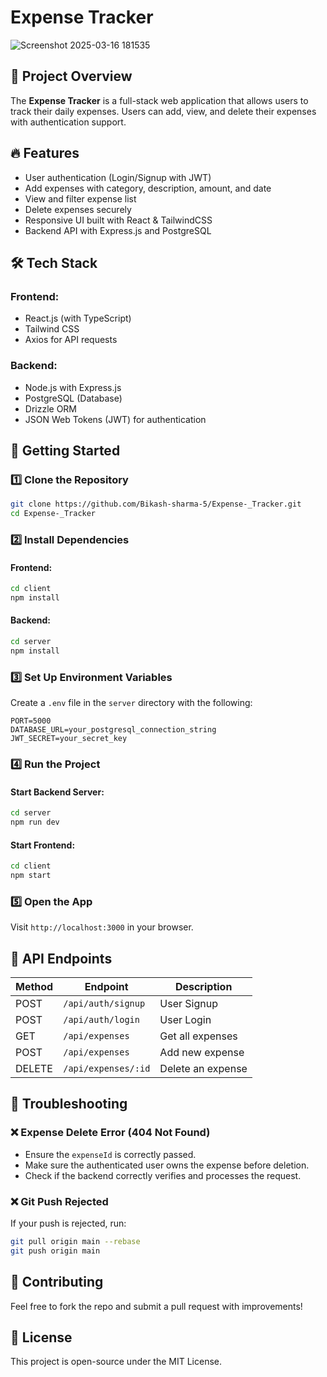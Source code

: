 # Expense Tracker
![Screenshot 2025-03-16 181535](https://github.com/user-attachments/assets/c57316ad-d49e-4520-a9f4-1a7dd9ded71e)

## 📌 Project Overview
The **Expense Tracker** is a full-stack web application that allows users to track their daily expenses. Users can add, view, and delete their expenses with authentication support.

## 🔥 Features
- User authentication (Login/Signup with JWT)
- Add expenses with category, description, amount, and date
- View and filter expense list
- Delete expenses securely
- Responsive UI built with React & TailwindCSS
- Backend API with Express.js and PostgreSQL

## 🛠️ Tech Stack
### Frontend:
- React.js (with TypeScript)
- Tailwind CSS
- Axios for API requests

### Backend:
- Node.js with Express.js
- PostgreSQL (Database)
- Drizzle ORM
- JSON Web Tokens (JWT) for authentication

## 🚀 Getting Started

### 1️⃣ Clone the Repository
```sh
git clone https://github.com/Bikash-sharma-5/Expense-_Tracker.git
cd Expense-_Tracker
```

### 2️⃣ Install Dependencies
#### Frontend:
```sh
cd client
npm install
```

#### Backend:
```sh
cd server
npm install
```

### 3️⃣ Set Up Environment Variables
Create a `.env` file in the `server` directory with the following:
```env
PORT=5000
DATABASE_URL=your_postgresql_connection_string
JWT_SECRET=your_secret_key
```

### 4️⃣ Run the Project
#### Start Backend Server:
```sh
cd server
npm run dev
```

#### Start Frontend:
```sh
cd client
npm start
```

### 5️⃣ Open the App
Visit `http://localhost:3000` in your browser.

## 🔄 API Endpoints
| Method | Endpoint              | Description            |
|--------|----------------------|------------------------|
| POST   | `/api/auth/signup`   | User Signup           |
| POST   | `/api/auth/login`    | User Login            |
| GET    | `/api/expenses`      | Get all expenses      |
| POST   | `/api/expenses`      | Add new expense       |
| DELETE | `/api/expenses/:id` | Delete an expense     |

## 🐞 Troubleshooting
### ❌ Expense Delete Error (404 Not Found)
- Ensure the `expenseId` is correctly passed.
- Make sure the authenticated user owns the expense before deletion.
- Check if the backend correctly verifies and processes the request.

### ❌ Git Push Rejected
If your push is rejected, run:
```sh
git pull origin main --rebase
git push origin main
```

## 🤝 Contributing
Feel free to fork the repo and submit a pull request with improvements!

## 📜 License
This project is open-source under the MIT License.

